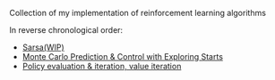 Collection of my implementation of reinforcement learning algorithms

In reverse chronological order:

- [Sarsa(WIP)](https://github.com/xysun/rl-algorithms/blob/master/sarsa.py)
- [Monte Carlo Prediction & Control with Exploring Starts](https://github.com/xysun/rl-algorithms/blob/master/Monte-Carlo-Prediction-and-Control-with-Exploring-Starts.ipynb)
- [Policy evaluation & iteration, value iteration](https://github.com/xysun/rl-algorithms/blob/master/Policy-evaluation-Policy-iteration-and-Value-Iteration.ipynb)
